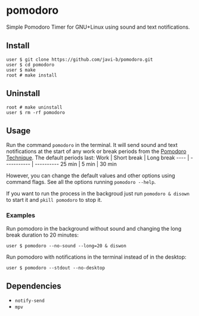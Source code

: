 # pomodoro
Simple Pomodoro Timer for GNU+Linux using sound and text notifications. 

## Install
```
user $ git clone https://github.com/javi-b/pomodoro.git
user $ cd pomodoro
user $ make
root # make install 
```

## Uninstall
```
root # make uninstall
user $ rm -rf pomodoro
```

## Usage
Run the command `pomodoro` in the terminal. It will send sound and text notifications at the start of any work or break periods from the [Pomodoro Technique](https://en.wikipedia.org/wiki/Pomodoro_Technique). The default periods last:
Work | Short break | Long break
---- | ----------- | ----------
25 min | 5 min | 30 min

However, you can change the default values and other options using command flags. See all the options running `pomodoro --help`.

If you want to run the process in the backgroud just run `pomodoro & disown` to start it and `pkill pomodoro` to stop it.

### Examples
Run pomodoro in the background without sound and changing the long break duration to 20 minutes:
```
user $ pomodoro --no-sound --long=20 & diswon
```
Run pomodoro with notifications in the terminal instead of in the desktop:
```
user $ pomodoro --stdout --no-desktop
```

## Dependencies
* `notify-send`
* `mpv`
